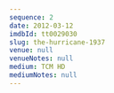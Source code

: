 ```yaml
---
sequence: 2
date: 2012-03-12
imdbId: tt0029030
slug: the-hurricane-1937
venue: null
venueNotes: null
medium: TCM HD
mediumNotes: null
---
```


